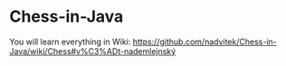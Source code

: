 # Chess-in-Java
You will learn everything in Wiki: https://github.com/nadvitek/Chess-in-Java/wiki/Chess#v%C3%ADt-nademlejnský
